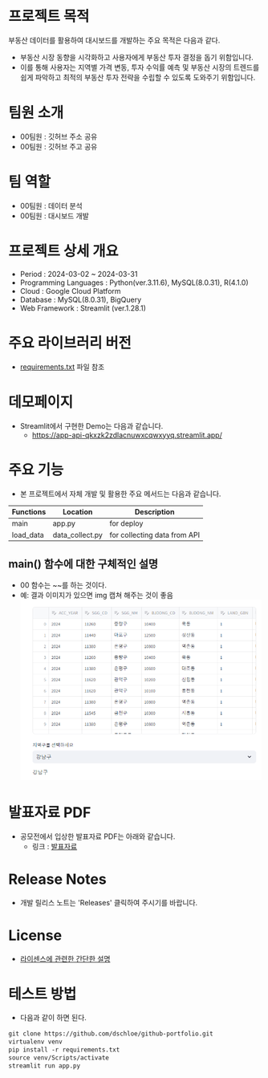 # 프로젝트 목적
부동산 데이터를 활용하여 대시보드를 개발하는 주요 목적은 다음과 같다.  
- 부동산 시장 동향을 시각화하고 사용자에게 부동산 투자 결정을 돕기 위함입니다. 
- 이를 통해 사용자는 지역별 가격 변동, 투자 수익률 예측 및 부동산 시장의 트렌드를 쉽게 파악하고 최적의 부동산 투자 전략을 수립할 수 있도록 도와주기 위함입니다.

# 팀원 소개
- 00팀원 : 깃허브 주소 공유
- 00팀원 : 깃허브 주고 공유

# 팀 역할 
- 00팀원 : 데이터 분석 
- 00팀원 : 대시보드 개발 

# 프로젝트 상세 개요 
- Period : 2024-03-02 ~ 2024-03-31
- Programming Languages : Python(ver.3.11.6), MySQL(8.0.31), R(4.1.0)
- Cloud : Google Cloud Platform
- Database : MySQL(8.0.31), BigQuery
- Web Framework : Streamlit (ver.1.28.1)

# 주요 라이브러리 버전
- [requirements.txt](requirements.txt) 파일 참조

# 데모페이지
- Streamlit에서 구현한 Demo는 다음과 같습니다. 
    + https://app-api-qkxzk2zdlacnuwxcqwxyyq.streamlit.app/

# 주요 기능
- 본 프로젝트에서 자체 개발 및 활용한 주요 메서드는 다음과 같습니다. 

| Functions | Location | Description |
|---|---|---|
| main | app.py  | for deploy |
| load_data | data_collect.py | for collecting data from API |

## main() 함수에 대한 구체적인 설명
- 00 함수는 ~~를 하는 것이다. 
- 예: 결과 이미지가 있으면 img 캡쳐 해주는 것이 좋음
![](imgs/img1.png)

# 발표자료 PDF 
- 공모전에서 입상한 발표자료 PDF는 아래와 같습니다. 
    + 링크 : [발표자료](docs/portfolio.pdf)

# Release Notes
- 개발 릴리스 노트는 'Releases' 클릭하여 주시기를 바랍니다. 

# License 
- [라이센스에 관련한 간단한 설명](LICENSE)

# 테스트 방법
- 다음과 같이 하면 된다. 
```
git clone https://github.com/dschloe/github-portfolio.git
virtualenv venv
pip install -r requirements.txt
source venv/Scripts/activate
streamlit run app.py
```